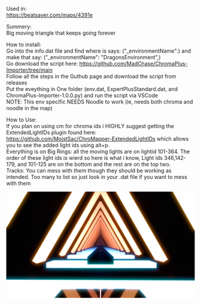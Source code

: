 Used in:  
https://beatsaver.com/maps/4391e

Summery:  
Big moving triangle that keeps going forever

How to install:  
Go into the info.dat file and find where is says: ("_environmentName":) and make that say: ("_environmentName": "DragonsEnvironment",)  
Go download the script here: https://github.com/MadChase/ChromaPlus-Importer/tree/main  
Follow all the steps in the Guthub page and download the script from releases  
Put the eveything in One folder (env.dat, ExpertPlusStandard.dat, and ChromaPlus-Importer-1.0.0.py) and run the script via VSCode   
NOTE: This env specific NEEDS Noodle to work (ie, needs both chroma and noodle in the map)   

How to Use:  
If you plan on using cm for chroma ids i HIGHLY suggest getting the ExtendedLightIDs plugin found here: https://github.com/MoistSac/ChroMapper-ExtendedLightIDs which allows you to see the added light ids using alt+p.   
Everything is on Big Rings: all the moving lights are on lightid 101-364. The order of these light ids is wierd so here is what i know, Light ids 346,142-179, and 101-125 are on the bottom and the rest are on the top two.  
Tracks: You can mess with them though they should be working as intended. Too many to list so just look in your .dat file if you want to mess with them   

![Alt text](PIC.png)
